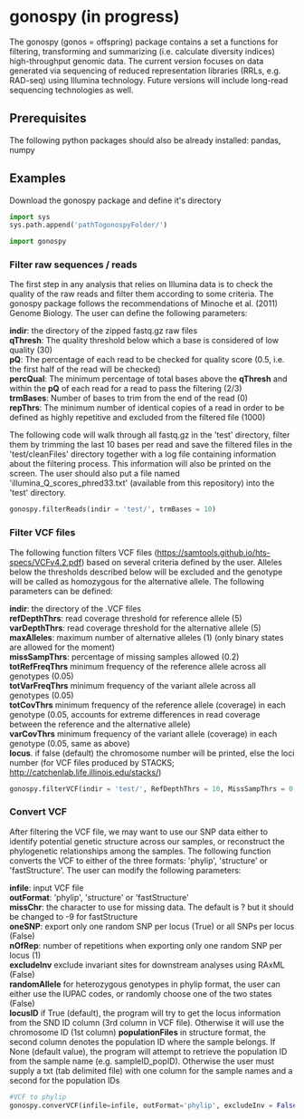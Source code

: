 # gonospy (in progress)

The gonospy (gonos = offspring) package contains a set a functions for filtering, transforming and summarizing (i.e. calculate diversity indices) high-throughput genomic data. The current version focuses on
data generated via sequencing of reduced representation libraries (RRLs, e.g. RAD-seq) using Illumina technology. Future versions will include long-read sequencing technologies as well.

## Prerequisites
The following python packages should also be already installed:
pandas, numpy

## Examples

Download the gonospy package and define it's directory
```python
import sys 
sys.path.append('pathTogonospyFolder/')

import gonospy
```

### Filter raw sequences / reads
The first step in any analysis that relies on Illumina data is to check the quality of the raw reads and filter them according to some criteria. The gonospy package follows the
recommendations of Minoche et al. (2011) Genome Biology. The user can define the following parameters:

**indir**: the directory of the zipped fastq.gz raw files  
**qThresh**: The quality threshold below which a base is considered of low quality (30)  
**pQ**: The percentage of each read to be checked for quality score (0.5, i.e. the first half of the read will be checked)  
**percQual**: The minimum percentage of total bases above the **qThresh** and within the **pQ** of each read for a read to pass the filtering (2/3)  
**trmBases**: Number of bases to trim from the end of the read (0)  
**repThrs**: The minimum number of identical copies of a read in order to be defined as highly repetitive and excluded from the filtered file (1000)  

The following code will walk through all fastq.gz in the 'test' directory, filter them by trimming the last 10 bases per read and save the filtered files in the 'test/cleanFiles' directory together with
a log file containing information about the filtering process. This information will also be printed on the screen. The user should also put a file named 'illumina_Q_scores_phred33.txt' (available from this repository) into the 'test' directory.

```python
gonospy.filterReads(indir = 'test/', trmBases = 10)
```

### Filter VCF files
The following function filters VCF files (https://samtools.github.io/hts-specs/VCFv4.2.pdf) based on several criteria defined by the user.
Alleles below the thresholds described below will be excluded and the genotype will be called as homozygous for the alternative allele. The following parameters can be defined:

**indir**: the directory of the .VCF files  
**refDepthThrs**: read coverage threshold for reference allele (5)  
**varDepthThrs**: read coverage threshold for the alternative allele (5)  
**maxAlleles**: maximum number of alternative alleles (1) (only binary states are allowed for the moment)  
**missSampThrs**: percentage of missing samples allowed (0.2)  
**totRefFreqThrs** minimum frequency of the reference allele across all genotypes (0.05)  
**totVarFreqThrs** minimum frequency of the variant allele across all genotypes (0.05)  
**totCovThrs** minimum frequency of the reference allele (coverage) in each genotype (0.05, accounts for extreme differences in read coverage between the reference and the alternative allele)  
**varCovThrs** minimum frequency of the variant allele (coverage) in each genotype (0.05, same as above)  
**locus**. if false (default) the chromosome number will be printed, else the loci number (for VCF files produced by STACKS; http://catchenlab.life.illinois.edu/stacks/)

```python
gonospy.filterVCF(indir = 'test/', RefDepthThrs = 10, MissSampThrs = 0.4, VarDepthThrs = 10, TotRefFreqThrs = 0.1, TotCovThrs = 1)
```
 
 ### Convert VCF
After filtering the VCF file, we may want to use our SNP data either to identify potential genetic structure across our samples, or reconstruct the phylogenetic relationships
among the samples. The following function converts the VCF to either of the three formats: 'phylip', 'structure' or 'fastStructure'. The user can modify the following parameters:

**infile**: input VCF file  
**outFormat**: 'phylip', 'structure' or 'fastStructure'  
**missChr**: the character to use for missing data. The default is ? but it should be changed to -9 for fastStructure  
**oneSNP**: export only one random SNP per locus (True) or all SNPs per locus (False)  
**nOfRep**: number of repetitions when exporting only one random SNP per locus (1)   
**excludeInv** exclude invariant sites for downstream analyses using RAxML (False)  
**randomAllele** for heterozygous genotypes in phylip format, the user can either use the IUPAC codes, or randomly choose one of the two states (False)  
**locusID** if True (default), the program will try to get the locus information from the SND ID column (3rd column in VCF file). Otherwise it will use the chromosome ID (1st column) 
**populationFiles** in structure format, the second column denotes the population ID where the sample belongs. If None (default value), the program will attempt to
retrieve the population ID from the sample name (e.g. sampleID_popID). Otherwise the user must supply a txt (tab delimited file) with one column for the sample names
and a second for the population IDs  

```python
#VCF to phylip
gonospy.converVCF(infile=infile, outFormat='phylip', excludeInv = False, oneSNP=True)
```
